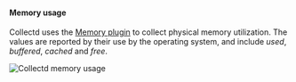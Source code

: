 


#### Memory usage
Collectd uses the [Memory plugin](https://collectd.org/wiki/index.php/Plugin:Memory) to collect physical memory utilization. The values are reported by their use by the operating system, and include _used_, _buffered_, _cached_ and _free_.

![Collectd memory usage](http://assets.cloud66.com/help/images/collectd_memory.png)


